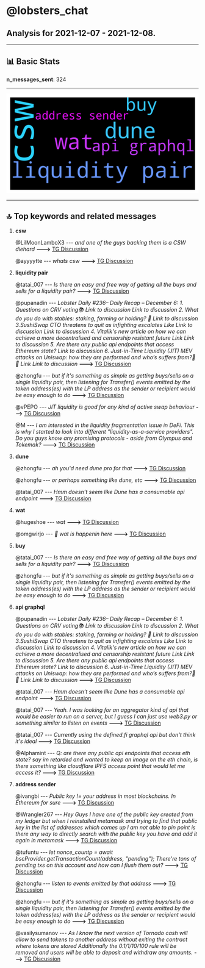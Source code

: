 # **@lobsters_chat**
 ## Analysis for **2021-12-07** - **2021-12-08**.

---

## 📊 **Basic Stats**

**n_messages_sent**: 324

---
![wordcloud](lobsters_chat_1Days_wordcloud.png)

---


## 🔝 **Top keywords and related messages**

1. **csw**

    @LilMoonLamboX3 --- *and one of the guys backing them is a CSW diehard* **--->** [TG Discussion](https://t.me/lobsters_chat/305671)

    @ayyyytte --- *whats csw* **--->** [TG Discussion](https://t.me/lobsters_chat/305675)

2. **liquidity pair**

    @tatai_007 --- *Is there an easy and free way of getting all the buys and sells for a liquidity pair?* **--->** [TG Discussion](https://t.me/lobsters_chat/305785)

    @pupanadin --- *Lobster Daily #236– Daily Recap – December 6:  1. Questions on CRV voting📚 Link to discussion  Link to discussion   2. What do you do with stables: staking, farming or holding? 🤔 Link to discussion   3.SushiSwap CTO threatens to quit as infighting escalates Like  Link to discussion  Link to discussion   4. Vitalik's new article on how we can achieve a more decentralised and censorship resistant future  Link  Link to discussion   5. Are there any public api endpoints that access Ethereum state? Link to discussion   6. Just-in-Time Liquidity (JIT) MEV attacks on Uniswap: how they are performed and who’s suffers from?🦄🔫 Link  Link to discussion* **--->** [TG Discussion](https://t.me/lobsters_chat/305658)

    @zhongfu --- *but if it's something as simple as getting buys/sells on a single liquidity pair, then listening for Transfer() events emitted by the token address(es) with the LP address as the sender or recipient would be easy enough to do* **--->** [TG Discussion](https://t.me/lobsters_chat/305794)

    @vPEPO --- *JIT liquidity is good for any kind of active swap behaviour* **--->** [TG Discussion](https://t.me/lobsters_chat/305476)

    @M --- *I am interested in the liquidity fragmentation issue in DeFi. This is why I started to look into different "liquidity-as-a-service providers". Do you guys know any promising protocols - aside from Olympus and Tokemak?* **--->** [TG Discussion](https://t.me/lobsters_chat/305588)

3. **dune**

    @zhongfu --- *ah you'd need dune pro for that* **--->** [TG Discussion](https://t.me/lobsters_chat/305793)

    @zhongfu --- *or perhaps something like dune, etc* **--->** [TG Discussion](https://t.me/lobsters_chat/305790)

    @tatai_007 --- *Hmm doesn't seem like Dune has a consumable api endpoint* **--->** [TG Discussion](https://t.me/lobsters_chat/305792)

4. **wat**

    @hugeshoe --- *wat* **--->** [TG Discussion](https://t.me/lobsters_chat/305734)

    @omgwirjo --- *👀 wat is happenin here* **--->** [TG Discussion](https://t.me/lobsters_chat/305738)

5. **buy**

    @tatai_007 --- *Is there an easy and free way of getting all the buys and sells for a liquidity pair?* **--->** [TG Discussion](https://t.me/lobsters_chat/305785)

    @zhongfu --- *but if it's something as simple as getting buys/sells on a single liquidity pair, then listening for Transfer() events emitted by the token address(es) with the LP address as the sender or recipient would be easy enough to do* **--->** [TG Discussion](https://t.me/lobsters_chat/305794)

6. **api graphql**

    @pupanadin --- *Lobster Daily #236– Daily Recap – December 6:  1. Questions on CRV voting📚 Link to discussion  Link to discussion   2. What do you do with stables: staking, farming or holding? 🤔 Link to discussion   3.SushiSwap CTO threatens to quit as infighting escalates Like  Link to discussion  Link to discussion   4. Vitalik's new article on how we can achieve a more decentralised and censorship resistant future  Link  Link to discussion   5. Are there any public api endpoints that access Ethereum state? Link to discussion   6. Just-in-Time Liquidity (JIT) MEV attacks on Uniswap: how they are performed and who’s suffers from?🦄🔫 Link  Link to discussion* **--->** [TG Discussion](https://t.me/lobsters_chat/305658)

    @tatai_007 --- *Hmm doesn't seem like Dune has a consumable api endpoint* **--->** [TG Discussion](https://t.me/lobsters_chat/305792)

    @tatai_007 --- *Yeah. I was looking for an aggregator kind of api that would be easier to run on a server, but I guess I can just use web3.py or something similar to listen on events* **--->** [TG Discussion](https://t.me/lobsters_chat/305795)

    @tatai_007 --- *Currently using the defined.fi graphql api but don't think it's ideal* **--->** [TG Discussion](https://t.me/lobsters_chat/305787)

    @Alphamint --- *Q: are there any public api endpoints that access eth state? say im retarded and wanted to keep an image on the eth chain, is there something like cloudflare IPFS access point that would let me access it?* **--->** [TG Discussion](https://t.me/lobsters_chat/305425)

7. **address sender**

    @ivangbi --- *Public key != your address in most blockchains. In Ethereum for sure* **--->** [TG Discussion](https://t.me/lobsters_chat/305568)

    @Wrangler267 --- *Hey Guys I have one of the public key created from my ledger but when I reinstalled metamask and trying to find that public key in the list of addresses which comes up I am not able to pin point is there any way to directly search with the public key you have and add it again in metamask* **--->** [TG Discussion](https://t.me/lobsters_chat/305566)

    @tufuntu --- *let nonce_countp = await bscProvider.getTransactionCount(address, "pending");   There're tons of pending txs on this account and how can I flush them out?* **--->** [TG Discussion](https://t.me/lobsters_chat/305733)

    @zhongfu --- *listen to events emitted by that address* **--->** [TG Discussion](https://t.me/lobsters_chat/305786)

    @zhongfu --- *but if it's something as simple as getting buys/sells on a single liquidity pair, then listening for Transfer() events emitted by the token address(es) with the LP address as the sender or recipient would be easy enough to do* **--->** [TG Discussion](https://t.me/lobsters_chat/305794)

    @vasilysumanov --- *As I know the next version of Tornado cash will allow to send tokens to another address without exiting the contract where tokens are stored Additionally the 0.1/1/10/100 rule will be removed and users will be able to deposit and withdraw any amounts.* **--->** [TG Discussion](https://t.me/lobsters_chat/305506)

